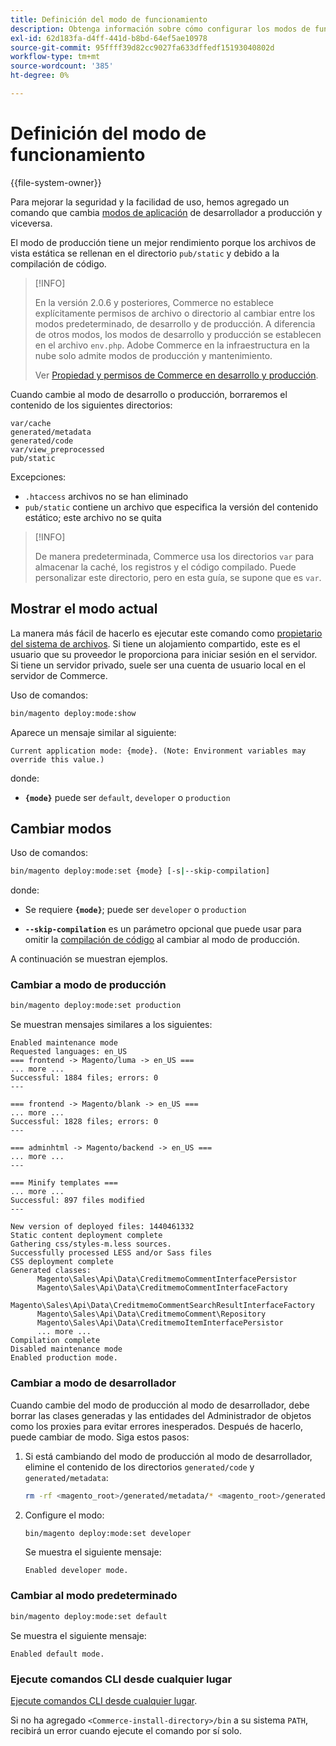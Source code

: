 ```yaml
---
title: Definición del modo de funcionamiento
description: Obtenga información sobre cómo configurar los modos de funcionamiento de Adobe Commerce.
exl-id: 62d183fa-d4ff-441d-b8bd-64ef5ae10978
source-git-commit: 95ffff39d82cc9027fa633dffedf15193040802d
workflow-type: tm+mt
source-wordcount: '385'
ht-degree: 0%

---
```


# Definición del modo de funcionamiento

{{file-system-owner}}

Para mejorar la seguridad y la facilidad de uso, hemos agregado un comando que cambia [modos de aplicación](../bootstrap/application-modes.md) de desarrollador a producción y viceversa.

El modo de producción tiene un mejor rendimiento porque los archivos de vista estática se rellenan en el directorio `pub/static` y debido a la compilación de código.

>[!INFO]
>
>En la versión 2.0.6 y posteriores, Commerce no establece explícitamente permisos de archivo o directorio al cambiar entre los modos predeterminado, de desarrollo y de producción. A diferencia de otros modos, los modos de desarrollo y producción se establecen en el archivo `env.php`. Adobe Commerce en la infraestructura en la nube solo admite modos de producción y mantenimiento.
>
>Ver [Propiedad y permisos de Commerce en desarrollo y producción](../deployment/file-system-permissions.md).

Cuando cambie al modo de desarrollo o producción, borraremos el contenido de los siguientes directorios:

```terminal
var/cache
generated/metadata
generated/code
var/view_preprocessed
pub/static
```

Excepciones:

- `.htaccess` archivos no se han eliminado
- `pub/static` contiene un archivo que especifica la versión del contenido estático; este archivo no se quita

>[!INFO]
>
>De manera predeterminada, Commerce usa los directorios `var` para almacenar la caché, los registros y el código compilado. Puede personalizar este directorio, pero en esta guía, se supone que es `var`.

## Mostrar el modo actual

La manera más fácil de hacerlo es ejecutar este comando como [propietario del sistema de archivos](../../installation/prerequisites/file-system/overview.md). Si tiene un alojamiento compartido, este es el usuario que su proveedor le proporciona para iniciar sesión en el servidor. Si tiene un servidor privado, suele ser una cuenta de usuario local en el servidor de Commerce.

Uso de comandos:

```bash
bin/magento deploy:mode:show
```

Aparece un mensaje similar al siguiente:

```terminal
Current application mode: {mode}. (Note: Environment variables may override this value.)
```

donde:

- **`{mode}`** puede ser `default`, `developer` o `production`

## Cambiar modos

Uso de comandos:

```bash
bin/magento deploy:mode:set {mode} [-s|--skip-compilation]
```

donde:

- Se requiere **`{mode}`**; puede ser `developer` o `production`

- **`--skip-compilation`** es un parámetro opcional que puede usar para omitir la [compilación de código](../cli/code-compiler.md) al cambiar al modo de producción.

A continuación se muestran ejemplos.

### Cambiar a modo de producción

```bash
bin/magento deploy:mode:set production
```

Se muestran mensajes similares a los siguientes:

```terminal
Enabled maintenance mode
Requested languages: en_US
=== frontend -> Magento/luma -> en_US ===
... more ...
Successful: 1884 files; errors: 0
---

=== frontend -> Magento/blank -> en_US ===
... more ...
Successful: 1828 files; errors: 0
---

=== adminhtml -> Magento/backend -> en_US ===
... more ...
---

=== Minify templates ===
... more ...
Successful: 897 files modified
---

New version of deployed files: 1440461332
Static content deployment complete
Gathering css/styles-m.less sources.
Successfully processed LESS and/or Sass files
CSS deployment complete
Generated classes:
      Magento\Sales\Api\Data\CreditmemoCommentInterfacePersistor
      Magento\Sales\Api\Data\CreditmemoCommentInterfaceFactory
      Magento\Sales\Api\Data\CreditmemoCommentSearchResultInterfaceFactory
      Magento\Sales\Api\Data\CreditmemoComment\Repository
      Magento\Sales\Api\Data\CreditmemoItemInterfacePersistor
      ... more ...
Compilation complete
Disabled maintenance mode
Enabled production mode.
```

### Cambiar a modo de desarrollador

Cuando cambie del modo de producción al modo de desarrollador, debe borrar las clases generadas y las entidades del Administrador de objetos como los proxies para evitar errores inesperados. Después de hacerlo, puede cambiar de modo. Siga estos pasos:

1. Si está cambiando del modo de producción al modo de desarrollador, elimine el contenido de los directorios `generated/code` y `generated/metadata`:

   ```bash
   rm -rf <magento_root>/generated/metadata/* <magento_root>/generated/code/*
   ```

1. Configure el modo:

   ```bash
   bin/magento deploy:mode:set developer
   ```

   Se muestra el siguiente mensaje:

   ```terminal
   Enabled developer mode.
   ```

### Cambiar al modo predeterminado

```bash
bin/magento deploy:mode:set default
```

Se muestra el siguiente mensaje:

```terminal
Enabled default mode.
```

### Ejecute comandos CLI desde cualquier lugar

[Ejecute comandos CLI desde cualquier lugar](../cli/config-cli.md#config-install-cli-first).

Si no ha agregado `<Commerce-install-directory>/bin` a su sistema `PATH`, recibirá un error cuando ejecute el comando por sí solo.

